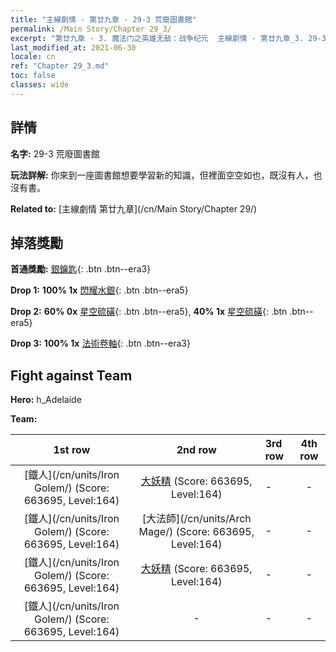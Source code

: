 ```yaml
---
title: "主線劇情 - 第廿九章 - 29-3 荒廢圖書館"
permalink: /Main Story/Chapter 29_3/
excerpt: "第廿九章 - 3. 魔法门之英雄无敌：战争纪元  主線劇情 - 第廿九章_3. 29-3 荒廢圖書館"
last_modified_at: 2021-06-30
locale: cn
ref: "Chapter 29_3.md"
toc: false
classes: wide
---
```


## 詳情

 **名字:** 29-3 荒廢圖書館

 **玩法詳解:** 你來到一座圖書館想要學習新的知識，但裡面空空如也，既沒有人，也沒有書。

 **Related to:** [主線劇情 第廿九章](/cn/Main Story/Chapter 29/)

## 掉落獎勵

 **首通獎勵:** [銀鑰匙](/cn/Items/con_693/){: .btn .btn--era3}

 **Drop 1:** **100% 1x** [閃耀水銀](/cn/Items/mat_98/){: .btn .btn--era5}

 **Drop 2:** **60% 0x** [星空硫磺](/cn/Items/mat_92/){: .btn .btn--era5}, **40% 1x** [星空硫磺](/cn/Items/mat_92/){: .btn .btn--era5}

 **Drop 3:** **100% 1x** [法術卷軸](/cn/Items/con_694/){: .btn .btn--era3}


## Fight against Team
 **Hero:** h_Adelaide

 **Team:**


  | 1st row | 2nd row | 3rd row | 4th row |
  |:----:|:----:|:----|:----:|
  | [鐵人](/cn/units/Iron Golem/) (Score: 663695, Level:164)  | [大妖精](/cn/units/Gremlin/) (Score: 663695, Level:164)  | - | - |
  | [鐵人](/cn/units/Iron Golem/) (Score: 663695, Level:164)  | [大法師](/cn/units/Arch Mage/) (Score: 663695, Level:164)  | - | - |
  | [鐵人](/cn/units/Iron Golem/) (Score: 663695, Level:164)  | [大妖精](/cn/units/Gremlin/) (Score: 663695, Level:164)  | - | - |
  | [鐵人](/cn/units/Iron Golem/) (Score: 663695, Level:164)  | - | - | - |


